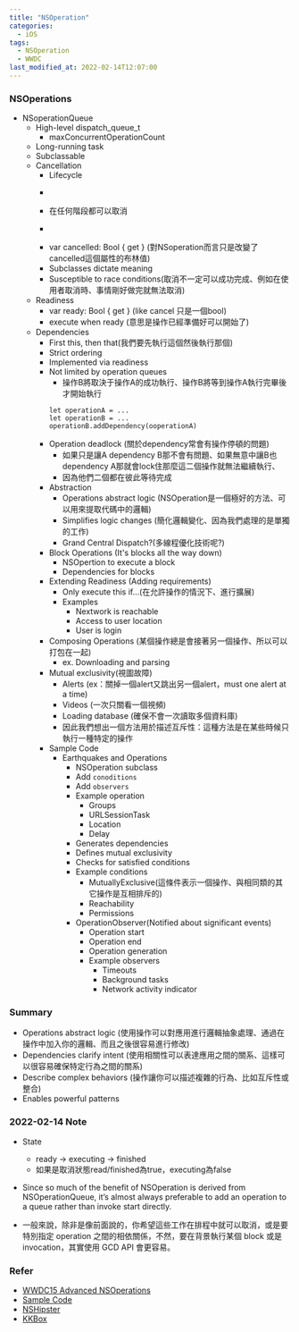 ```yaml
---
title: "NSOperation"
categories:
  - iOS
tags:
  - NSOperation
  - WWDC
last_modified_at: 2022-02-14T12:07:00
---
```


### NSOperations
- NSoperationQueue
  - High-level dispatch_queue_t
    - maxConcurrentOperationCount
  - Long-running task
  - Subclassable
  - Cancellation
    - Lifecycle
    - <blockquote class="imgur-embed-pub" lang="en" data-id="a/hTBYOHw" data-context="false" ><a href="//imgur.com/a/hTBYOHw"></a></blockquote><script async src="//s.imgur.com/min/embed.js" charset="utf-8"></script>
    - 在任何階段都可以取消
    - <blockquote class="imgur-embed-pub" lang="en" data-id="a/7SxVP8w" data-context="false" ><a href="//imgur.com/a/7SxVP8w"></a></blockquote><script async src="//s.imgur.com/min/embed.js" charset="utf-8"></script>
    - var cancelled: Bool { get } (對NSoperation而言只是改變了cancelled這個屬性的布林值)
    - Subclasses dictate meaning
    - Susceptible to race conditions(取消不一定可以成功完成、例如在使用者取消時、事情剛好做完就無法取消)
  - Readiness
    - var ready: Bool { get } (like cancel 只是一個bool)
    - execute when ready (意思是操作已經準備好可以開始了)
  - Dependencies
    - First this, then that(我們要先執行這個然後執行那個)
    - Strict ordering
    - Implemented via readiness
    - Not limited by operation queues
      - 操作B將取決于操作A的成功執行、操作B將等到操作A執行完畢後才開始執行
      ```
      let operationA = ...
      let operationB = ...
      operationB.addDependency(ooperationA)
      ```
    - Operation deadlock (關於dependency常會有操作停頓的問題)
      - 如果只是讓A dependency B那不會有問題、如果無意中讓B也 dependency A那就會lock住那麼這二個操作就無法繼續執行、
      - 因為他們二個都在彼此等待完成
    - Abstraction
      - Operations abstract logic (NSOperation是一個極好的方法、可以用來提取代碼中的邏輯)
      - Simplifies logic changes (簡化邏輯變化、因為我們處理的是單獨的工作)
      - Grand Central Dispatch?(多線程優化技術呢?)
    - Block Operations (It's blocks all the way down)
      - NSOpertion to execute a block
      - Dependencies for blocks
    - Extending Readiness (Adding requirements)
      - Only execute this if...(在允許操作的情況下、進行擴展)
      - Examples
        - Nextwork is reachable
        - Access to user location
        - User is login
    - Composing Operations (某個操作總是會接著另一個操作、所以可以打包在一起)
      - ex. Downloading and parsing
    - Mutual exclusivity(視圖故障)
      - Alerts (ex：關掉一個alert又跳出另一個alert，must one alert at a time)
      - Videos (一次只關看一個視頻)
      - Loading database (確保不會一次讀取多個資料庫)
      - 因此我們想出一個方法用於描述互斥性：這種方法是在某些時候只執行一種特定的操作
    - Sample Code 
      - Earthquakes and Operations
        - NSOperation subclass
        - Add `conoditions`
        - Add `observers`
        - Example operation
          - Groups
          - URLSessionTask
          - Location
          - Delay
        - Generates dependencies
        - Defines mutual exclusivity
        - Checks for satisfied conditions
        - Example conditions
          - MutuallyExclusive<T>(這條件表示一個操作、與相同類的其它操作是互相排斥的)
          - Reachability
          - Permissions
        - OperationObserver(Notified about significant events)
          - Operation start
          - Operation end
          - Operation generation
          - Example observers
            - Timeouts
            - Background tasks
            - Network activity indicator
### Summary
  - Operations abstract logic (使用操作可以對應用進行邏輯抽象處理、通過在操作中加入你的邏輯、而且之後很容易進行修改)
  - Dependencies clarify intent (使用相關性可以表達應用之間的關系、這樣可以很容易確保特定行為之間的關系)
  - Describe complex behaviors (操作讓你可以描述複雜的行為、比如互斥性或整合)
  - Enables powerful patterns

### 2022-02-14 Note
  - State
    - ready → executing → finished
    - 如果是取消狀態read/finished為true，executing為false

  -  Since so much of the benefit of NSOperation is derived from NSOperationQueue, it’s almost always preferable to add an operation to a queue rather than invoke start directly.
  
  - 一般來說，除非是像前面說的，你希望這些工作在排程中就可以取消，或是要特別指定 operation 之間的相依關係，不然，要在背景執行某個 block 或是 invocation，其實使用 GCD API 會更容易。

### Refer
- [WWDC15 Advanced NSOperations](https://developer.apple.com/videos/play/wwdc2015/226/)
- [Sample Code](https://github.com/miscampbell/Advanced-NSOperations)
- [NSHipster](https://nshipster.com/nsoperation/)
- [KKBox](https://zonble.gitbooks.io/kkbox-ios-dev/content/threading/nsoperation_and_nsoperationqueue.html)